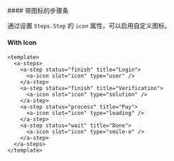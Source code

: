 <cn>
#### 带图标的步骤条 

通过设置 `Steps.Step` 的 `icon` 属性，可以启用自定义图标。
</cn>
<us>
#### With Icon
</us>

```tpl
<template>
  <a-steps>
    <a-step status="finish" title="Login">
      <a-icon slot="icon" type="user" />
    </a-step>
    <a-step status="finish" title="Verification">
      <a-icon slot="icon" type="solution" />
    </a-step>
    <a-step status="process" title="Pay">
      <a-icon slot="icon" type="loading" />
    </a-step>
    <a-step status="wait" title="Done">
      <a-icon slot="icon" type="smile-o" />
    </a-step>
  </a-steps>
</template>
```